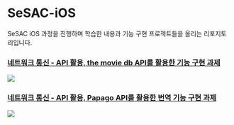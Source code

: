# SeSAC-iOS

SeSAC iOS 과정을 진행하며 학습한 내용과 기능 구현 프로젝트들을 올리는 리포지토리입니다.

### [네트워크 통신 - API 활용, the movie db API를 활용한 기능 구현 과제](https://github.com/walkerhilla/SeSAC-iOS/tree/main/Media%20Project)

![](https://i.imgur.com/nwq43xd.gif)

### [네트워크 통신 - API 활용, Papago API를 활용한 번역 기능 구현 과제](https://github.com/walkerhilla/SeSAC-iOS/tree/main/TranslateApp)

![](https://i.imgur.com/RDL0fVB.gif)
